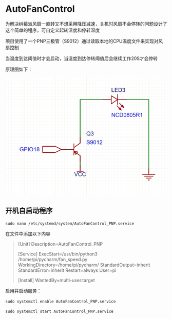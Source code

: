 # AutoFanControl

为解决树莓派风扇一直转又不想采用降压减速，关机时风扇不会停转的问题设计了这个简单的程序，可自定义起转温度和停转温度

项目使用了一个PNP三极管（S9012）通过读取本地的CPU温度文件来实现对风扇控制

当温度到达阈值时才会启动，当温度到达停转阈值后会继续工作20S才会停转

原理图如下：

![](https://github.com/AlierKitten/AutoFanControl/blob/main/Schematic.png)


## 开机自启动程序

<!--为了让风扇达到自动控制-->

`sudo nano /etc/systemd/system/AutoFanControl_PNP.service`


在文件中添加以下内容

>[Unit]
>Description=AutoFanControl_PNP
>
>[Service]
>ExecStart=/usr/bin/python3 /home/pi/pycharm/fan_speed.py
>WorkingDirectory=/home/pi/pycharm/
>StandardOutput=inherit
>StandardError=inherit
>Restart=always
>User=pi
>
>[Install]
>WantedBy=multi-user.target

启用并启动服务：

`sudo systemctl enable AutoFanControl_PNP.service`

`sudo systemctl start AutoFanControl_PNP.service`
